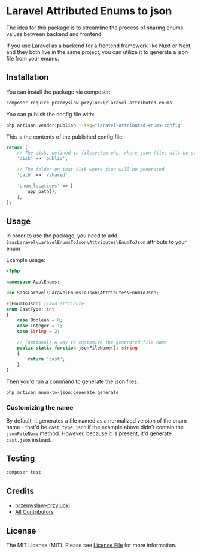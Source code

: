 # Laravel Attributed Enums to json

The idea for this package is to streamline the process of sharing enums values between backend and frontend.

If you use Laravel as a backend for a frontend framework like Nuxt or Next, and they both live in the same project, you can utilize it to generate a json file from your enums.

## Installation

You can install the package via composer:

```bash
composer require przemyslaw-przylucki/laravel-attributed-enums
```

You can publish the config file with:

```bash
php artisan vendor:publish --tag="laravel-attributed-enums-config"
```

This is the contents of the published config file:

```php
return [
    // The disk, defined in filesystem.php, where json files will be stored
    'disk' => 'public',

    // The folder on that disk where json will be generated
    'path' => '/shared',

    'enum_locations' => [
        app_path(),
    ],
];

```

## Usage
In order to use the package, you need to add `SaasLaravel\LaravelEnumsToJson\Attributes\EnumToJson` attribute to your enum

Example usage:
```php
<?php

namespace App\Enums;

use SaasLaravel\LaravelEnumsToJson\Attributes\EnumToJson;

#[EnumToJson] //add attribute
enum CastType: int
{
    case Boolean = 0;
    case Integer = 1;
    case String = 2;

    // (optional) A way to customize the generated file name
    public static function jsonFileName(): string
    {
        return 'cast';
    }
}
```

Then you'd run a command to generate the json files.

```shell
php artisan enum-to-json:generate:generate
```

### Customizing the name

By default, it generates a file named as a normalized version of the enum name - that'd be `cast_type.json` if the example above didn't contain the `jsonFileName` method. However, because it is present, it'd generate `cast.json` instead.

## Testing

```bash
composer test
```

## Credits

- [przemyslaw-przylucki](https://github.com/przemyslaw-przylucki)
- [All Contributors](../../contributors)

## License

The MIT License (MIT). Please see [License File](LICENSE.md) for more information.
